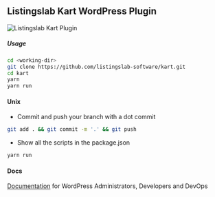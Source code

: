 
## Listingslab Kart WordPress Plugin 

![Listingslab Kart Plugin ](https://raw.githubusercontent.com/listingslab-software/kart/master/docs/media/KartLogo_320.svg)

##### Usage

```bash
cd <working-dir>
git clone https://github.com/listingslab-software/kart.git
cd kart
yarn
yarn run
```
#### Unix

- Commit and push your branch with a dot commit

```bash
git add . && git commit -m '.' && git push
```

- Show all the scripts in the package.json

```bash
yarn run
```

#### Docs

[Documentation](./docs) for WordPress Administrators, Developers and DevOps
